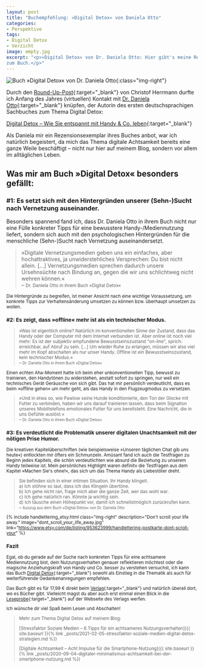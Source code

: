 ```yaml
---
layout: post
title: "Buchempfehlung: »Digital Detox« von Daniela Otto"
categories:
- Perspektive
tags:
- Digital Detox
- Verzicht
image: empty.jpg
excerpt: "<p>»Digital Detox« von Dr. Daniela Otto: Hier gibt's meine Rezension
zum Buch.</p>"
---
```


![Buch »Digital Detox« von Dr. Daniela Otto]({{site.baseurl}}/assets/img/posts/empty.jpg){:class="img-right"}

Durch den [Round-Up-Post](https://www.einfachbewusst.de/2021/01/gluecksimpulse/){:target="\_blank"}
von Christof Herrmann durfte ich Anfang des Jahres (virtuellen) Kontakt mit
[Dr. Daniela Otto](https://www.danielaotto.com){:target="\_blank"}
knüpfen, der Autorin des ersten deutschsprachigen Sachbuches zum Thema Digital
Detox:

[Digital Detox – Wie Sie entspannt mit Handy & Co. leben](https://www.springer.com/de/book/9783662489666){:target="\_blank"}

Als Daniela mir ein Rezensionsexemplar ihres Buches anbot, war ich natürlich
begeistert, da mich das Thema digitale Achtsamkeit bereits eine ganze Weile
beschäftigt – nicht nur hier auf meinem Blog, sondern vor allem im alltäglichen
Leben.

## Was mir am Buch »Digital Detox« besonders gefällt:

### #1: Es setzt sich mit den Hintergründen unserer (Sehn-)Sucht nach Vernetzung auseinander.

Besonders spannend fand ich, dass Dr. Daniela Otto in ihrem Buch nicht nur eine
Fülle konkreter Tipps für eine bewusstere Handy-/Mediennutzung liefert, sondern
sich auch mit den psychologischen Hintergründen für die menschliche (Sehn-)Sucht
nach Vernetzung auseinandersetzt.

>»Digitale Vernetzungsmedien geben uns ein einfaches, aber hochattraktives, ja
unwiderstehliches Versprechen: Du bist nicht allein. [...] Vernetzungsmedien
sprechen dadurch unsere Ursehnsüchte nach Bindung an, gegen die wir uns
schlichtweg nicht wehren können.«<br/>
– <small>Dr. Daniela Otto in ihrem Buch »Digital Detox«

Die Hintergründe zu begreifen, ist meiner Ansicht nach eine wichtige
Voraussetzung, um konkrete Tipps zur Verhaltensänderung umsetzen zu können bzw.
überhaupt umsetzen zu wollen.

### #2: Es zeigt, dass »offline« mehr ist als ein technischer Modus.

>»Was ist eigentlich online? Natürlich im konventionellen Sinne der Zustand,
dass das Handy oder der Computer mit dem Internet verbunden ist. Aber online ist
noch viel mehr: Es ist der subjektiv empfundene Bewusstseinszustand "on-line",
sprich: erreichbar, auf Abruf zu sein. [...] Um wieder Ruhe zu erlangen, müssen
wir also viel mehr im Kopf abschalten als nur unser Handy. Offline ist ein
Bewusstseinszustand, kein technischer Modus.«<br/>
– <small>Dr. Daniela Otto in ihrem Buch »Digital Detox«</small>

Einen echten Aha-Moment hatte ich beim eher unkonventionellen Tipp, bewusst zu
trainieren, den Handytönen zu widerstehen, anstatt sofort zu springen, nur weil
ein technisches Gerät Geräusche von sich gibt. Das hat mir persönlich
verdeutlicht, dass es beim »offline gehen« um mehr geht, als das Handy in den
Flugzeugmodus zu versetzen.

>»Und in etwa so, wie Pawlow seine Hunde konditionierte, den Ton der Glocke mit
Futter zu verbinden, haben wir uns darauf trainieren lassen, dass beim Signalton
unseres Mobiltelefons emotionales Futter für uns bereitsteht. Eine Nachricht,
die in uns Gefühle auslöst.«<br/>
– <small>Dr. Daniela Otto in ihrem Buch »Digital Detox«</small>

### #3: Es verdeutlicht die Problematik unserer digitalen Unachtsamkeit mit der nötigen Prise Humor.

Die kreativen Kapitelüberschriften (wie beispielsweise »Unseren täglichen Chat
gib uns heute«) entlockten mir öfters ein Schmunzeln. Amüsant fand ich auch die
Testfragen zu Beginn jedes Kapitels, die schön verdeutlichten wie absurd die
Beziehung zu unserem Handy teilweise ist. Mein persönliches Highlight waren
definitv die Testfragen aus dem Kapitel »Machen Sie's ohne!«, das sich um das
Thema Handy als Liebestöter dreht.

> Sie befinden sich in einer intimen Situation. Ihr Handy klingelt.<br/>
> a) Ich stöhne so laut, dass ich das Klingeln übertöne.<br/>
> b) Ich gehe nicht ran, frage mich aber die ganze Zeit, wer das wohl war.<br/>
> c) Ich gehe natürlich ran. Könnte ja wichtig sein.<br/>
> d) Ich täusche einen Höhepunkt vor, damit ich schnellstmöglich zurückrufen kann.<br/>
– <small>Auszug aus dem Buch »Digital Detox« von Dr. Daniela Otto</small>

{% include handlettering_etsy.html
  class="img-right"
  description="Don't scroll your life away."
  image="dont_scroll_your_life_away.jpg"
  link="https://www.etsy.com/de/listing/953623999/handlettering-postkarte-dont-scroll-your"
%}


### Fazit

Egal, ob du gerade auf der Suche nach konkreten Tipps für eine achtsamere
Mediennutzung bist, dein Nutzungsverhalten genauer reflektieren möchtest oder
die magische Anziehungskraft von Handy und Co. besser zu verstehen versuchst,
ich kann das Buch [Digital Detox](https://www.springer.com/de/book/9783662489666){:target="\_blank"}
sowohl als Einstieg in die Thematik als auch für weiterführende
Gedankenanregungen empfehlen.

Das Buch gibt es für 17,99 € direkt beim
[Verlag](https://www.springer.com/de/book/9783662489666){:target="\_blank"}
und natürlich überall dort, wo es Bücher gibt. Vielleicht magst du aber auch
erst einmal einen Blick in die
[Leseprobe](http://www.springer.com/cda/content/document/cda_downloaddocument/9783662489666-c1.pdf?SGWID=0-0-45-1556486-p178383632){:target="\_blank"}
auf der Webseite des Verlags werfen.

Ich wünsche dir viel Spaß beim Lesen und Abschalten!

> Mehr zum Thema Digital Detox auf meinem Blog:
>
> [Stressfaktor Soziale Medien – 6 Tipps für ein achtsameres Nutzungsverhalten]({{ site.baseurl }}{% link _posts/2021-02-05-stressfaktor-soziale-medien-digital-detox-strategien.md %})
>
> [Digitale Achtsamkeit – Acht Impulse für die Smartphone-Nutzung]({{ site.baseurl }}{% link _posts/2020-09-04-digitaler-minimalismus-achtsamkeit-bei-der-smartphone-nutzung.md %})
